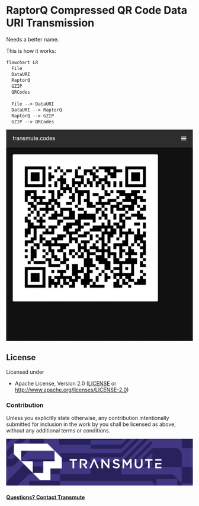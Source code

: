 # RaptorQ Compressed QR Code Data URI Transmission

Needs a better name.

This is how it works:

```mermaid
flowchart LR
  File
  DataURI
  RaptorQ
  GZIP
  QRCodes

  File --> DataURI
  DataURI --> RaptorQ
  RaptorQ --> GZIP
  GZIP --> QRCodes
```

<img src="./demo.gif" />


## License

Licensed under

 * Apache License, Version 2.0 ([LICENSE](LICENSE) or http://www.apache.org/licenses/LICENSE-2.0)

### Contribution

Unless you explicitly state otherwise, any contribution intentionally submitted
for inclusion in the work by you shall be licensed as above, without any
additional terms or conditions.

<img src="./banner.png" />

#### [Questions? Contact Transmute](https://transmute.typeform.com/to/RshfIw?typeform-source=transmute.codes)



